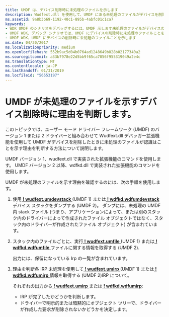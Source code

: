 ```yaml
---
title: UMDF は、デバイス削除時に未処理のファイルを示します
description: Wudfext.dll を使用して、UMDF にある未処理のファイルがデバイスを削除したときに示す理由を判断する方法について説明します。
ms.assetid: 9a8b3b69-1192-40c1-895b-4abfc01c1ca7
keywords:
- WDK UMDF のシナリオをデバッグするには、UMDF 示します未処理のファイルがデバイスの削除時に
- UMDF WDK、デバッグ シナリオでは、UMDF にデバイスの削除時に未処理のファイルことを示します
- UMDF WDK、UMDF にデバイスの削除時に未処理のファイルことを示します
ms.date: 04/20/2017
ms.localizationpriority: medium
ms.openlocfilehash: 552b9ac5d04b0764ad1248649b828b02177340a2
ms.sourcegitcommit: a33b7978e22d5bb9f65ca7056f955319049a2e4c
ms.translationtype: MT
ms.contentlocale: ja-JP
ms.lasthandoff: 01/31/2019
ms.locfileid: "56553197"
---
```

# <a name="determining-why-umdf-indicates-outstanding-files-at-device-removal-time"></a>UMDF が未処理のファイルを示すデバイス削除時に理由を判断します。


このトピックでは、ユーザー モード ドライバー フレームワーク (UMDF) のバージョン 1 または 2 ドライバーと組み合わせて Wudfext.dll デバッガー拡張機能を使用して UMDF がデバイスを削除したときに未処理のファイルが認識はことを示す理由を判断する方法について説明します。

UMDF バージョン 1、wudfext.dll で実装された拡張機能のコマンドを使用します。 UMDF バージョン 2 以降、wdfkd.dll で実装された拡張機能のコマンドを使用します。

UMDF が未処理のファイルを示す理由を確認するのには、次の手順を使用します。

1.  使用[ **! wudfext.umdevstack** ](https://msdn.microsoft.com/library/windows/hardware/ff566189) (UMDF 1) または[ **! wdfkd.wdfumdevstack** ](https://msdn.microsoft.com/library/windows/hardware/dn265379)デバイス スタックをダンプする (UMDF 2)。 ダンプには、未処理の UMDF 内 stack ファイル (つまり、アプリケーションによって、または別のスタック内のドライバーによって作成されたファイル オブジェクトではなく、スタック内のドライバーが作成されたファイル オブジェクト) が含まれています。

2.  スタック内のファイルごとに、実行[ **! wudfext.umfile** ](https://msdn.microsoft.com/library/windows/hardware/ff566193) (UMDF 1) または[ **! wdfkd.wdfumfile** ](https://msdn.microsoft.com/library/windows/hardware/dn265382)ファイルに関する情報を取得する (UMDF 2).

    出力には、保留になっている Irp の一覧が含まれています。

3.  理由を判断各 IRP 未処理を使用して[ **! wudfext.umirp** ](https://msdn.microsoft.com/library/windows/hardware/ff566195) (UMDF 1) または[ **! wdfkd.wdfumirp** ](https://msdn.microsoft.com/library/windows/hardware/dn265383)情報を取得する (UMDF 2)IRP について。

    それぞれの出力から[ **! wudfext.umirp** ](https://msdn.microsoft.com/library/windows/hardware/ff566195)または[ **! wdfkd.wdfumirp**](https://msdn.microsoft.com/library/windows/hardware/dn265383):

    -   IRP が完了したかどうかを判断します。
    -   ドライバーで明示的または暗黙的にオブジェクト ツリーで、ドライバーが作成した要求が削除されないかどうかを決定します。

 

 





